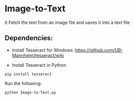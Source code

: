 # Image-to-Text
It Fetch the text from an image file and saves it into a text file

## Dependencies:
- Install Tesseract for Windows
:https://github.com/UB-Mannheim/tesseract/wiki

- Install Tesseract in Python
```
pip install tesseract

```
Run the following:

    python Image-to-Text.py
